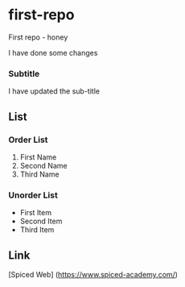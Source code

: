 # first-repo
First repo - honey 
<p>I have done some changes </p>

### Subtitle
I have updated the sub-title

## List
### Order List
1. First Name
2. Second Name
3. Third Name

### Unorder List
- First Item
- Second Item
- Third Item

## Link
[Spiced Web] (https://www.spiced-academy.com/)
